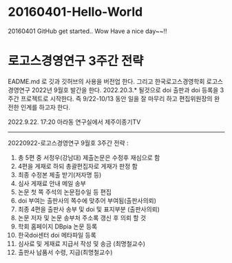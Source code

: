 # 20160401-Hello-World
20160401 GitHub get started..
Wow Have a nice day~~!!

# 로고스경영연구 3주간 전략 #
EADME.md 로
깃과 깃허브의 사용을 버전업 한다.
그리고
한국로고스경영학회 로고스경영연구 2022년 9월호 발간을 한다.
2022.20.3.* 될것으로 doi 출판과 doi 등록을
3주간 프로젝트로 시작한다.
즉 9/22-10/13 동안 일을 잘 마무리 하고 
편집위원장의 완전한 인계를 하고자 한다.

2022.9.22. 17:20
아라동 연구실에서 제주이종기TV
***
20220922-로고스경영연구 9월호 3주간 전략 :
1. 총 5편 중 서정우(강남대) 제출논문은 수정후 재심으로 함
2. 4편을 게재로 하되 총괄편집자로 게재가 판정 함
3. 최종 수정본 제출 받기(저자명 등)
4. 심사 게재료 안내 메일 송부
5. 논문 첫 쪽 주석의 논문접수일 등 편집
6. doi 부여는 출판사의 쪽수에 맞추어 부여됨(출판사의뢰)
7. 최종 4편을 출판사 송부 및 doi 및 표지부분 (출판사의뢰)
8. 논문 저자 및 논문 송부처 주소록 갱신 후 의뢰 할 것
9. 학회 홈페이지 DBpia 논문 등록
10. 한국doi센터 doi 메타파일 등록
11. 심사료 및 게재료 지급서 작성 및 송금 (최명철교수)
12. 출판사 납품서 수령, 지급(최명철교수)